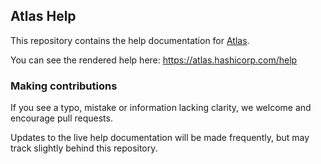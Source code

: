 ## Atlas Help

This repository contains the help documentation for
[Atlas](https://atlas.hashicorp.com).

You can see the rendered help here: https://atlas.hashicorp.com/help

### Making contributions

If you see a typo, mistake or information lacking clarity, we welcome and
encourage pull requests.

Updates to the live help documentation will be made frequently, but
may track slightly behind this repository.
